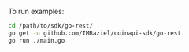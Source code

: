 To run examples:

```bash
cd /path/to/sdk/go-rest/
go get -u github.com/IMRaziel/coinapi-sdk/go-rest
go run ./main.go
```

